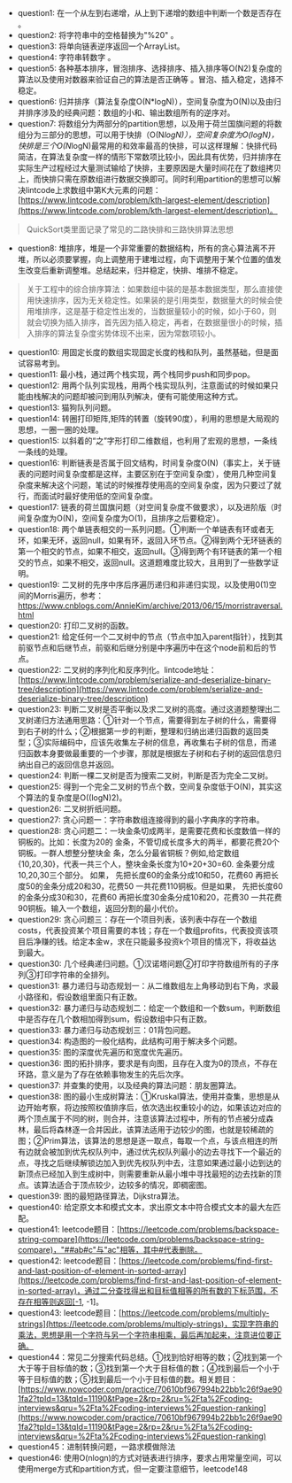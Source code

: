 - question1: 在一个从左到右递增，从上到下递增的数组中判断一个数是否存在 。
- question2: 将字符串中的空格替换为"%20" 。
- question3: 将单向链表逆序返回一个ArrayList。
- question4: 字符串转数字 。
- question5: 各种基本排序，冒泡排序、选择排序、插入排序等O(N2)复杂度的算法以及使用对数器来验证自己的算法是否正确等 。冒泡、插入稳定，选择不稳定。	
- question6: 归并排序（算法复杂度O(N*logN)），空间复杂度为O(N)以及由归并排序涉及的经典问题：数组的小和、输出数组所有的逆序对。
- question7: 将数组分为两部分的partition思想，以及用于荷兰国旗问题的将数组分为三部分的思想，可以用于快排（O(N*logN)），空间复杂度为O(logN)，快排是三个O(N*logN)最常用的和效率最高的快排，可以这样理解：快排代码简洁，在算法复杂度一样的情形下常数项比较小，因此具有优势，归并排序在实际生产过程经过大量测试输给了快排，主要原因是大量时间花在了数组拷贝上，而快排只需在原数组进行数据交换即可。同时利用partition的思想可以解决lintcode上求数组中第K大元素的问题：[https://www.lintcode.com/problem/kth-largest-element/description](https://www.lintcode.com/problem/kth-largest-element/description)。
> QuickSort类里面记录了常见的二路快排和三路快排算法思想
- question8: 堆排序，堆是一个非常重要的数据结构，所有的贪心算法离不开堆，所以必须要掌握，向上调整用于建堆过程，向下调整用于某个位置的值发生改变后重新调整堆。总结起来，归并稳定，快排、堆排不稳定。
> 关于工程中的综合排序算法：如果数组中装的是基本数据类型，那么直接使用快速排序，因为无关稳定性。如果装的是引用类型，数据量大的时候会使用堆排序，这是基于稳定性出发的，当数据量较小的时候，如小于60，则就会切换为插入排序，首先因为插入稳定，再者，在数据量很小的时候，插入排序的算法复杂度劣势体现不出来，因为常数项较小。
- question10: 用固定长度的数组实现固定长度的栈和队列，虽然基础，但是面试容易考到。
- question11: 最小栈，通过两个栈实现，两个栈同步push和同步pop。
- question12: 用两个队列实现栈，用两个栈实现队列，注意面试的时候如果只能由栈解决的问题却被问到用队列解决，便有可能使用这种方式。
- question13: 猫狗队列问题。
- question14: 转圈打印矩阵,矩阵的转置（旋转90度），利用的思想是大局观的思想，一圈一圈的处理。
- question15: 以斜着的“之”字形打印二维数组，也利用了宏观的思想，一条线一条线的处理。
- question16: 判断链表是否属于回文结构，时间复杂度O(N)（事实上，关于链表的问题时间复杂度都是这样，主要区别在于空间复杂度），使用几种空间复杂度来解决这个问题，笔试的时候推荐使用高的空间复杂度，因为只要过了就行，而面试时最好使用低的空间复杂度。
- question17: 链表的荷兰国旗问题（对空间复杂度不做要求），以及进阶版（时间复杂度为O(N)，空间复杂度为O(1)，且排序之后要稳定）。
- question18: 两个单链表相交的一系列问题。①判断一个单链表有环或者无环，如果无环，返回null，如果有环，返回入环节点。②得到两个无环链表的第一个相交的节点，如果不相交，返回null。③得到两个有环链表的第一个相交的节点，如果不相交，返回null。这道题难度比较大，且用到了一些数学证明。
- question19: 二叉树的先序中序后序遍历递归和非递归实现，以及使用0(1)空间的Morris遍历，参考：<https://www.cnblogs.com/AnnieKim/archive/2013/06/15/morristraversal.html>
- question20: 打印二叉树的函数。
- question21: 给定任何一个二叉树中的节点（节点中加入parent指针），找到其前驱节点和后继节点，前驱和后继分别是中序遍历中在这个node前和后的节点。
- question22: 二叉树的序列化和反序列化。lintcode地址：[https://www.lintcode.com/problem/serialize-and-deserialize-binary-tree/description](https://www.lintcode.com/problem/serialize-and-deserialize-binary-tree/description)
- question23: 判断二叉树是否平衡以及求二叉树的高度。通过这道题整理出二叉树递归方法通用思路：①针对一个节点，需要得到左子树的什么，需要得到右子树的什么；②根据第一步的判断，整理和归纳出递归函数的返回类型；③实际编码中，应该先收集左子树的信息，再收集右子树的信息，而递归函数本身要做最重要的一个步骤，那就是根据左子树和右子树的返回信息归纳出自己的返回信息并返回。
- question24: 判断一棵二叉树是否为搜索二叉树，判断是否为完全二叉树。
- question25: 得到一个完全二叉树的节点个数，空间复杂度低于O(N)，其实这个算法的复杂度是O((logN)2)。
- question26: 二叉树折纸问题。
- question27: 贪心问题一：字符串数组连接得到的最小字典序的字符串。
- question28: 贪心问题二：一块金条切成两半，是需要花费和长度数值一样的铜板的。比如：长度为20的 金条，不管切成长度多大的两半，都要花费20个铜板。一群人想整分整块金 条，怎么分最省铜板？例如,给定数组{10,20,30}，代表一共三个人，整块金条长度为10+20+30=60. 金条要分成10,20,30三个部分。 如果， 先把长度60的金条分成10和50，花费60 再把长度50的金条分成20和30，花费50 一共花费110铜板。但是如果， 先把长度60的金条分成30和30，花费60 再把长度30金条分成10和20，花费30 一共花费90铜板。输入一个数组，返回分割的最小代价。
- question29: 贪心问题三：存在一个项目列表，该列表中存在一个数组costs，代表投资某个项目需要的本钱；存在一个数组profits，代表投资该项目后净赚的钱。给定本金w，求在只能最多投资k个项目的情况下，将收益达到最大。
- question30: 几个经典递归问题。①汉诺塔问题②打印字符数组所有的子序列③打印字符串的全排列。
- question31: 暴力递归与动态规划一：从二维数组左上角移动到右下角，求最小路径和，假设数组里面只有正数。
- question32: 暴力递归与动态规划二：给定一个数组和一个数sum，判断数组中是否存在几个数相加得到sum，假设数组中只有正数。
- question33: 暴力递归与动态规划三：01背包问题。
- question34: 构造图的一般化结构，此结构可用于解决多个问题。
- question35: 图的深度优先遍历和宽度优先遍历。
- question36: 图的拓扑排序，要求是有向图，且存在入度为0的顶点，不存在环路，意义是为了存在依赖事物发生的先后次序。
- question37: 并查集的使用，以及经典的算法问题：朋友圈算法。
- question38: 图的最小生成树算法：①Kruskal算法，使用并查集，思想是从边开始考察，将边按照权值排序后，依次选出权重较小的边，如果该边对应的两个顶点属于不同的树，则合并，注意该算法过程中，所有的节点被分成森林，最后将森林逐一合并因此，该算法适用于边较少的图，也就是较稀疏的图；②Prim算法，该算法的思想是逐一取点，每取一个点，与该点相连的所有边就会被加到优先权队列中，通过优先权队列最小的边去寻找下一个最近的点，寻找之后继续解锁边加入到优先权队列中去，注意如果通过最小边到达的新顶点已经加入到生成树中，则需要重新从最小堆中寻找最短的边去找新的顶点。该算法适合于顶点较少，边较多的情况，即稠密图。
- question39: 图的最短路径算法，Dijkstra算法。
- question40: 给定原文本和模式文本，求出原文本中符合模式文本的最大左匹配。
- question41: leetcode题目：[https://leetcode.com/problems/backspace-string-compare](https://leetcode.com/problems/backspace-string-compare)，"##ab#c"与"ac"相等，其中#代表删除。
- question42: leetcode题目：[https://leetcode.com/problems/find-first-and-last-position-of-element-in-sorted-array](https://leetcode.com/problems/find-first-and-last-position-of-element-in-sorted-array)，通过二分查找得出和目标值相等的所有数的下标范围，不存在相等则返回[-1, -1]。
- question43: leetcode题目：[https://leetcode.com/problems/multiply-strings](https://leetcode.com/problems/multiply-strings)，实现字符串的乘法，思想是用一个字符与另一个字符串相乘，最后再加起来，注意进位要正确。
- question44：常见二分搜索代码总结。①找到恰好相等的数；②找到第一个大于等于目标值的数；③找到第一个大于目标值的数；④找到最后一个小于等于目标值的数；⑤找到最后一个小于目标值的数。相关题目：[https://www.nowcoder.com/practice/70610bf967994b22bb1c26f9ae901fa2?tpId=13&tqId=11190&tPage=2&rp=2&ru=%2Fta%2Fcoding-interviews&qru=%2Fta%2Fcoding-interviews%2Fquestion-ranking](https://www.nowcoder.com/practice/70610bf967994b22bb1c26f9ae901fa2?tpId=13&tqId=11190&tPage=2&rp=2&ru=%2Fta%2Fcoding-interviews&qru=%2Fta%2Fcoding-interviews%2Fquestion-ranking)
- question45：进制转换问题，一路求模做除法
- question46: 使用O(nlogn)的方式对链表进行排序，要求占用常量空间，可以使用merge方式和partition方式，但一定要注意细节，leetcode148